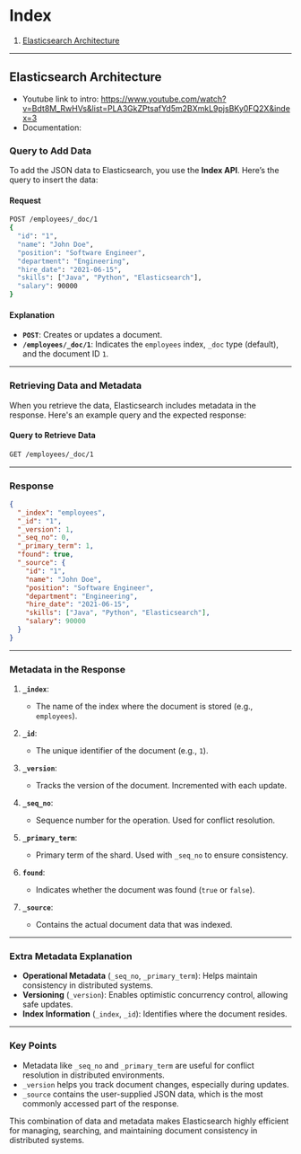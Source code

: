 # Index

1. [Elasticsearch Architecture](#elasticsearch-architecture)

---

## Elasticsearch Architecture

- Youtube link to intro: https://www.youtube.com/watch?v=Bdt8M_RwHVs&list=PLA3GkZPtsafYd5m2BXmkL9pjsBKy0FQ2X&index=3
- Documentation: 

### **Query to Add Data**
To add the JSON data to Elasticsearch, you use the **Index API**. Here’s the query to insert the data:

#### **Request**
```bash
POST /employees/_doc/1
{
  "id": "1",
  "name": "John Doe",
  "position": "Software Engineer",
  "department": "Engineering",
  "hire_date": "2021-06-15",
  "skills": ["Java", "Python", "Elasticsearch"],
  "salary": 90000
}
```

#### **Explanation**
- **`POST`**: Creates or updates a document.
- **`/employees/_doc/1`**: Indicates the `employees` index, `_doc` type (default), and the document ID `1`.

---

### **Retrieving Data and Metadata**
When you retrieve the data, Elasticsearch includes metadata in the response. Here's an example query and the expected response:

#### **Query to Retrieve Data**
```bash
GET /employees/_doc/1
```

---

### **Response**
```json
{
  "_index": "employees",
  "_id": "1",
  "_version": 1,
  "_seq_no": 0,
  "_primary_term": 1,
  "found": true,
  "_source": {
    "id": "1",
    "name": "John Doe",
    "position": "Software Engineer",
    "department": "Engineering",
    "hire_date": "2021-06-15",
    "skills": ["Java", "Python", "Elasticsearch"],
    "salary": 90000
  }
}
```

---

### **Metadata in the Response**
1. **`_index`**:
   - The name of the index where the document is stored (e.g., `employees`).

2. **`_id`**:
   - The unique identifier of the document (e.g., `1`).

3. **`_version`**:
   - Tracks the version of the document. Incremented with each update.

4. **`_seq_no`**:
   - Sequence number for the operation. Used for conflict resolution.

5. **`_primary_term`**:
   - Primary term of the shard. Used with `_seq_no` to ensure consistency.

6. **`found`**:
   - Indicates whether the document was found (`true` or `false`).

7. **`_source`**:
   - Contains the actual document data that was indexed.

---

### **Extra Metadata Explanation**
- **Operational Metadata** (`_seq_no`, `_primary_term`): Helps maintain consistency in distributed systems.
- **Versioning** (`_version`): Enables optimistic concurrency control, allowing safe updates.
- **Index Information** (`_index`, `_id`): Identifies where the document resides.

---

### **Key Points**
- Metadata like `_seq_no` and `_primary_term` are useful for conflict resolution in distributed environments.
- `_version` helps you track document changes, especially during updates.
- `_source` contains the user-supplied JSON data, which is the most commonly accessed part of the response. 

This combination of data and metadata makes Elasticsearch highly efficient for managing, searching, and maintaining document consistency in distributed systems.
